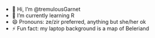 - 👋 Hi, I’m @tremulousGarnet
- 🌱 I’m currently learning R
- 😄 Pronouns: ze/zir preferred, anything but she/her ok
- ⚡ Fun fact: my laptop background is a map of Beleriand

<!---
tremulousGarnet/tremulousGarnet is a ✨ special ✨ repository because its `README.md` (this file) appears on your GitHub profile.
You can click the Preview link to take a look at your changes.
--->
